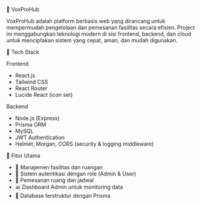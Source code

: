 🧠 VoxProHub

VoxProHub adalah platform berbasis web yang dirancang untuk mempermudah pengelolaan dan pemesanan fasilitas secara efisien.
Project ini menggabungkan teknologi modern di sisi frontend, backend, dan cloud untuk menciptakan sistem yang cepat, aman, dan mudah digunakan.

🚀 Tech Stack

Frontend

- React.js
- Tailwind CSS
- React Router
- Lucide React (icon set)

Backend

- Node.js (Express)
- Prisma ORM
- MySQL
- JWT Authentication
- Helmet, Morgan, CORS (security & logging middleware)

🧩 Fitur Utama

- 🏢 Manajemen fasilitas dan ruangan
- 👤 Sistem autentikasi dengan role (Admin & User)
- 📅 Pemesanan ruang dan jadwal
- 📊 Dashboard Admin untuk monitoring data
- 💾 Database terstruktur dengan Prisma
